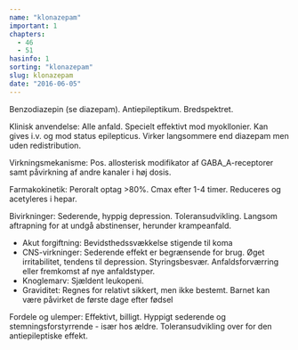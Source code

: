 ```yaml
---
name: "klonazepam"
important: 1
chapters:
  - 46
  - 51
hasinfo: 1
sorting: "klonazepam"
slug: klonazepam
date: "2016-06-05"
---
```


Benzodiazepin (se diazepam). Antiepileptikum. Bredspektret.

Klinisk anvendelse: Alle anfald. Specielt effektivt mod myokllonier. Kan gives
i.v. og mod status epilepticus. Virker langsommere end diazepam men uden
redistribution.

Virkningsmekanisme: Pos. allosterisk modifikator af GABA_A-receptorer samt
påvirkning af andre kanaler i høj dosis.

Farmakokinetik: Peroralt optag >80%. Cmax efter 1-4 timer. Reduceres og
acetyleres i hepar.

Bivirkninger: Sederende, hyppig depression. Toleransudvikling. Langsom
aftrapning for at undgå abstinenser, herunder krampeanfald. <ul><li>Akut
forgiftning: Bevidsthedssvækkelse stigende til koma</li><li>CNS-virkninger:
Sederende effekt er begrænsende for brug. Øget irritabilitet, tendens til
depression. Styringsbesvær. Anfaldsforværring eller fremkomst af nye
anfaldstyper.</li><li>Knoglemarv: Sjældent leukopeni.</li><li>Graviditet: Regnes
for relativt sikkert, men ikke bestemt. Barnet kan være påvirket de første dage
efter fødsel</li></ul>

Fordele og ulemper: Effektivt, billigt. Hyppigt sederende og
stemningsforstyrrende - især hos ældre. Toleransudvikling over for den
antiepileptiske effekt.
